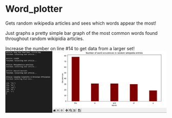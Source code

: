 # Word_plotter
Gets random wikipedia articles and sees which words appear the most!

Just graphs a pretty simple bar graph of the most common words found throughout random wikipidia articles.

Increase the number on line #14 to get data from a larger set!
![sample](https://github.com/jacob1st/Word_plotter/blob/main/sample_img.PNG)


